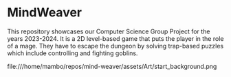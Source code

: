 
# MindWeaver
This repository showcases our Computer Science Group Project for the years 2023-2024. It is a 2D level-based game that puts the player in the role of a mage. They have to escape the dungeon by solving trap-based puzzles which include controlling and fighting goblins. 


file:///home/mambo/repos/mind-weaver/assets/Art/start_background.png
